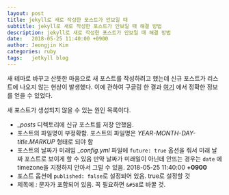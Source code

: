 ```yaml
---
layout: post
title: jekyll로 새로 작성한 포스트가 안보일 때
subtitle: jekyll로 새로 작성한 포스트가 안보일 때 해결 방법
description: jekyll로 새로 작성한 포스트가 안보일 때 해결 방법
date:   2018-05-25 11:40:00 +0900
author: Jeongjin Kim
categories: ruby
tags:	jetkyll blog
---
```


<script async src="https://pagead2.googlesyndication.com/pagead/js/adsbygoogle.js"></script>
<!-- 컨텐츠내 -->
<ins class="adsbygoogle"
     style="display:block"
     data-ad-client="ca-pub-3234744071843247"
     data-ad-slot="1671969273"
     data-ad-format="auto"
     data-full-width-responsive="true"></ins>
<script>
     (adsbygoogle = window.adsbygoogle || []).push({});
</script>


새 테마로 바꾸고 산뜻한 마음으로 새 포스트를 작성하려고 했는데 신규 포스트가 리스트에 나오지 않는 현상이 발생했다. 이에 관하여 구글링 한 결과 [여기](https://stackoverflow.com/questions/30625044/jekyll-post-not-generated?utm_medium=organic&utm_source=google_rich_qa&utm_campaign=google_rich_qa) 에서 정확한 정보를 얻을 수 있었다.

새 포스트가 생성되지 않을 수 있는 원인 목록이다.

* __posts_ 디렉토리에 신규 포스트를 저장 안했음.
* 포스트의 파일명이 부정확함. 포스트의 파일명은 _YEAR-MONTH-DAY-title.MARKUP_ 형태로 되야 함
* 포스트의 날짜가 미래임
__config.yml_ 파일에 `future: true` 옵션을 줘서 미래 날짜 포스트로 보이게 할 수 있음
만약 날짜가 미래일이 아닌데 안뜨는 경우는 `date` 에 timezone을 지정하지 안아서 그럴 수 있음. 2018-05-25 11:40:00 **+0900**
* 포스트 옵션에 `published: false`로 설정되어 있음. true로 설정할 것
* 제목에 _:_ 문자가 포함되어 있음. 꼭 필요하면 `&#58`로 바꿀 것.
